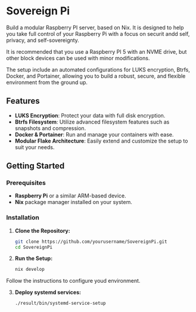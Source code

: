 # Sovereign Pi

Build a modular Raspberry PI server, based on  Nix. It is  designed to help you take full control of your Raspberry Pi with a focus on securit andd self, privacy, and self-sovereignty.

It is recommended that you use a Raspberry PI 5 with an NVME drive, but other block devices can be used with minor modifications.

The setup include  an automated configurations for LUKS encryption, Btrfs, Docker, and Portainer, allowing you to build a robust, secure, and flexible environment from the ground up.

## Features

- **LUKS Encryption**: Protect your data with full disk encryption.
- **Btrfs Filesystem**: Utilize advanced filesystem features such as snapshots and compression.
- **Docker & Portainer**: Run and manage your containers with ease.
- **Modular Flake Architecture**: Easily extend and customize the setup to suit your needs.

## Getting Started

### Prerequisites

- **Raspberry Pi** or a similar ARM-based device.
- **Nix** package manager installed on your system.

### Installation

1. **Clone the Repository:**

   ```bash
   git clone https://github.com/yourusername/SovereignPi.git
   cd SovereignPi
   ```

2. **Run the Setup:**

   ```bash
   nix develop
   ```

Follow the instructions to configure youd environment.


3. **Deploy systemd services:**
   ```bash
   ./result/bin/systemd-service-setup
   ```

